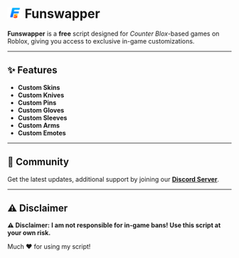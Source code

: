 # <img src="https://github.com/Funswapper/Funswapper-Script/blob/main/Webp.png" alt="Funswapper Logo" width="32"/> Funswapper

**Funswapper** is a **free** script designed for *Counter Blox*-based games on Roblox, giving you access to exclusive in-game customizations.

---

## ✨ Features

- **Custom Skins**
- **Custom Knives**
- **Custom Pins**
- **Custom Gloves**
- **Custom Sleeves**
- **Custom Arms**
- **Custom Emotes**
  
---

## 🚀 Community

Get the latest updates, additional support by joining our [**Discord Server**](https://discord.gg/46XKGKy2V4).

---

## ⚠️ Disclaimer

**⚠️ Disclaimer:** **I am not responsible for in-game bans! Use this script at your own risk.**

<p>
  Much ❤️ for using my script!
</p>
